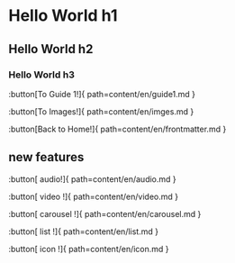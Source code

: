 # Hello World h1

## Hello World h2

### Hello World h3

:button[To Guide 1!]{ path=content/en/guide1.md }

:button[To Images!]{ path=content/en/imges.md }

:button[Back to Home!]{ path=content/en/frontmatter.md }

## new features

:button[ audio!]{ path=content/en/audio.md }

:button[ video !]{ path=content/en/video.md }

:button[ carousel !]{ path=content/en/carousel.md }

:button[ list !]{ path=content/en/list.md }

:button[ icon !]{ path=content/en/icon.md }
